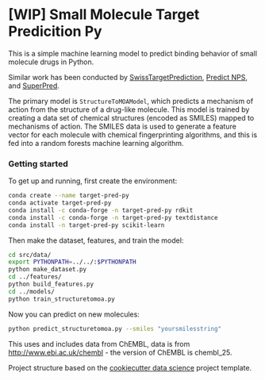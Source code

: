 # [WIP] Small Molecule Target Predicition Py
This is a simple machine learning model to predict binding behavior of small molecule drugs in Python.

Similar work has been conducted by [SwissTargetPrediction](http://www.swisstargetprediction.ch/), [Predict NPS](https://www.predictnps.com/), and [SuperPred](http://prediction.charite.de/).

The primary model is `StructureToMOAModel`, which predicts a mechanism of action from the structure of a drug-like molecule.
This model is trained by creating a data set of chemical structures (encoded as SMILES) mapped to mechanisms of action. 
The SMILES data is used to generate a feature vector for each molecule with chemical fingerprinting algorithms, and this is fed into a random forests machine learning algorithm.

### Getting started
To get up and running, first create the environment:
```bash
conda create --name target-pred-py
conda activate target-pred-py
conda install -c conda-forge -n target-pred-py rdkit
conda install -c conda-forge -n target-pred-py textdistance
conda install -n target-pred-py scikit-learn
```
Then make the dataset, features, and train the model:
```bash
cd src/data/
export PYTHONPATH=../../:$PYTHONPATH
python make_dataset.py 
cd ../features/
python build_features.py
cd ../models/
python train_structuretomoa.py
```
Now you can predict on new molecules:
```bash
python predict_structuretomoa.py --smiles "yoursmilesstring"
```

This uses and includes data from ChEMBL, data is from http://www.ebi.ac.uk/chembl - the version of ChEMBL is
chembl_25.

Project structure based on the [cookiecutter data science](https://drivendata.github.io/cookiecutter-data-science/) project template.
